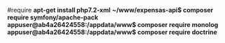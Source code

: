 #require
**apt-get install php7.2-xml**
**~/www/expensas-api$ composer require symfony/apache-pack**
**appuser@ab4a26424558:/appdata/www$ composer require monolog**
**appuser@ab4a26424558:/appdata/www$ composer require doctrine**


